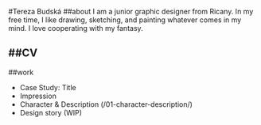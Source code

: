 #Tereza Budská
##about
I am a junior graphic designer from Ricany. In my free time, I like drawing, sketching, and painting whatever comes in my mind. I love cooperating with my fantasy. 

##CV
 - 
##work
 - Case Study: Title
 - Impression 
 - Character & Description (/01-character-description/)
 - Design story (WIP)

